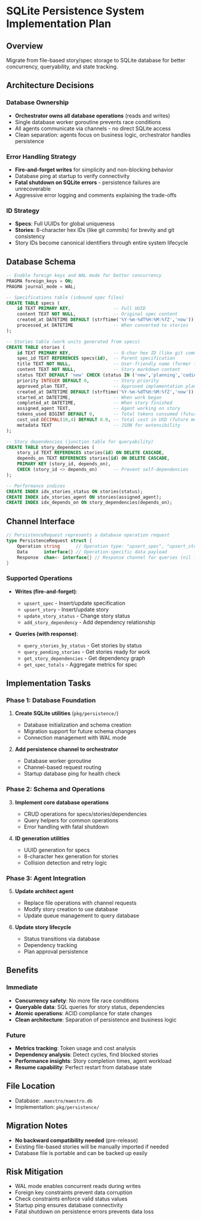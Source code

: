 # SQLite Persistence System Implementation Plan

## Overview
Migrate from file-based story/spec storage to SQLite database for better concurrency, queryability, and state tracking.

## Architecture Decisions

### Database Ownership
- **Orchestrator owns all database operations** (reads and writes)
- Single database worker goroutine prevents race conditions
- All agents communicate via channels - no direct SQLite access
- Clean separation: agents focus on business logic, orchestrator handles persistence

### Error Handling Strategy
- **Fire-and-forget writes** for simplicity and non-blocking behavior
- Database ping at startup to verify connectivity
- **Fatal shutdown on SQLite errors** - persistence failures are unrecoverable
- Aggressive error logging and comments explaining the trade-offs

### ID Strategy
- **Specs**: Full UUIDs for global uniqueness
- **Stories**: 8-character hex IDs (like git commits) for brevity and git consistency
- Story IDs become canonical identifiers through entire system lifecycle

## Database Schema

```sql
-- Enable foreign keys and WAL mode for better concurrency
PRAGMA foreign_keys = ON;
PRAGMA journal_mode = WAL;

-- Specifications table (inbound spec files)
CREATE TABLE specs (
    id TEXT PRIMARY KEY,                -- Full UUID
    content TEXT NOT NULL,              -- Original spec content
    created_at DATETIME DEFAULT (strftime('%Y-%m-%dT%H:%M:%fZ','now')),
    processed_at DATETIME               -- When converted to stories
);

-- Stories table (work units generated from specs)
CREATE TABLE stories (
    id TEXT PRIMARY KEY,                -- 8-char hex ID (like git commits)
    spec_id TEXT REFERENCES specs(id),  -- Parent specification
    title TEXT NOT NULL,                -- User-friendly name (former filename)
    content TEXT NOT NULL,              -- Story markdown content
    status TEXT DEFAULT 'new' CHECK (status IN ('new','planning','coding','committed','merged','error','duplicate')),
    priority INTEGER DEFAULT 0,         -- Story priority
    approved_plan TEXT,                 -- Approved implementation plan
    created_at DATETIME DEFAULT (strftime('%Y-%m-%dT%H:%M:%fZ','now')),
    started_at DATETIME,                -- When work began
    completed_at DATETIME,              -- When story finished
    assigned_agent TEXT,                -- Agent working on story
    tokens_used BIGINT DEFAULT 0,       -- Total tokens consumed (future metrics)
    cost_usd DECIMAL(10,4) DEFAULT 0.0, -- Total cost in USD (future metrics)
    metadata TEXT                       -- JSON for extensibility
);

-- Story dependencies (junction table for queryability)
CREATE TABLE story_dependencies (
    story_id TEXT REFERENCES stories(id) ON DELETE CASCADE,
    depends_on TEXT REFERENCES stories(id) ON DELETE CASCADE,
    PRIMARY KEY (story_id, depends_on),
    CHECK (story_id <> depends_on)      -- Prevent self-dependencies
);

-- Performance indices
CREATE INDEX idx_stories_status ON stories(status);
CREATE INDEX idx_stories_agent ON stories(assigned_agent);
CREATE INDEX idx_depends_on ON story_dependencies(depends_on);
```

## Channel Interface

```go
// PersistenceRequest represents a database operation request
type PersistenceRequest struct {
    Operation string      // Operation type: "upsert_spec", "upsert_story", "query_stories", etc.
    Data      interface{} // Operation-specific data payload
    Response  chan<- interface{} // Response channel for queries (nil for fire-and-forget writes)
}
```

### Supported Operations
- **Writes (fire-and-forget)**:
  - `upsert_spec` - Insert/update specification
  - `upsert_story` - Insert/update story
  - `update_story_status` - Change story status
  - `add_story_dependency` - Add dependency relationship

- **Queries (with response)**:
  - `query_stories_by_status` - Get stories by status
  - `query_pending_stories` - Get stories ready for work
  - `get_story_dependencies` - Get dependency graph
  - `get_spec_totals` - Aggregate metrics for spec

## Implementation Tasks

### Phase 1: Database Foundation
1. **Create SQLite utilities** (`pkg/persistence/`)
   - Database initialization and schema creation
   - Migration support for future schema changes
   - Connection management with WAL mode

2. **Add persistence channel to orchestrator**
   - Database worker goroutine
   - Channel-based request routing
   - Startup database ping for health check

### Phase 2: Schema and Operations
3. **Implement core database operations**
   - CRUD operations for specs/stories/dependencies
   - Query helpers for common operations
   - Error handling with fatal shutdown

4. **ID generation utilities**
   - UUID generation for specs
   - 8-character hex generation for stories
   - Collision detection and retry logic

### Phase 3: Agent Integration
5. **Update architect agent**
   - Replace file operations with channel requests
   - Modify story creation to use database
   - Update queue management to query database

6. **Update story lifecycle**
   - Status transitions via database
   - Dependency tracking
   - Plan approval persistence

## Benefits

### Immediate
- **Concurrency safety**: No more file race conditions
- **Queryable data**: SQL queries for story status, dependencies
- **Atomic operations**: ACID compliance for state changes
- **Clean architecture**: Separation of persistence and business logic

### Future
- **Metrics tracking**: Token usage and cost analysis
- **Dependency analysis**: Detect cycles, find blocked stories
- **Performance insights**: Story completion times, agent workload
- **Resume capability**: Perfect restart from database state

## File Location
- Database: `.maestro/maestro.db`
- Implementation: `pkg/persistence/`

## Migration Notes
- **No backward compatibility needed** (pre-release)
- Existing file-based stories will be manually imported if needed
- Database file is portable and can be backed up easily

## Risk Mitigation
- WAL mode enables concurrent reads during writes
- Foreign key constraints prevent data corruption
- Check constraints enforce valid status values
- Startup ping ensures database connectivity
- Fatal shutdown on persistence errors prevents data loss